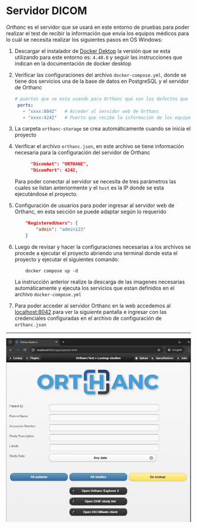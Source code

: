 # Servidor DICOM 

_Orthanc_ es el servidor que se usará en este entorno de pruebas para poder realizar el test de recibir la información que envia los equipos médicos para lo cuál se necesita realizar los siguientes pasos en OS Windows:

1. Descargar el instalador de [Docker Dektop](https://www.docker.com/products/docker-desktop/) la versión que se esta utilizando para este entorno es: `4.40.0` y seguir las instrucciones que indican en la documentación de docker desktop
    
2. Verificar las configuraciones del archivo `docker-compose.yml`, donde se tiene dos servicios una de la base de datos en PostgreSQL y el servidor de Orthanc
   ```yaml
   # puertos que se esta usando para Orthanc que son los defectos que se manejan las cuales se pueden cambiar
    ports:
      - "xxxx:8042"   # Acceder al servidor web de Orthanc
      - "xxxx:4242"   # Puerto que recibe la información de los equipos médicos
   ```
3. La carpeta `orthanc-storage` se crea automáticamente cuando se inicia el proyecto
4. Verificar el archivo `orthanc.json`, en este archivo se tiene información necesaria para la configuración del servidor de Orthanc
    ```json
          "DicomAet": "ORTHANC",
          "DicomPort": 4242,
    ```
    Para poder conectar al servidor se necesita de tres parámetros las cuales se listan anteriormente y el `host` es la IP donde se esta ejecutándose el proyecto.
5. Configuración de usuarios para poder ingresar al servidor web de Orthanc, en esta sección se puede adaptar según lo requerido
    ```json
        "RegisteredUsers": {
            "admin": "admin123"
        }
    ```
6. Luego de revisar y hacer la configuraciones necesarias a los archivos se procede a ejecutar el proyecto abriendo una terminal donde esta el proyecto y ejecutar el siguientes comando:
    ```
        docker compose up -d
    ```
    La instrucción anterior realize la descarga de las imagenes necesarias automáticamente y ejecuta los servicios que estan definidos en el archivo `docker-compose.yml`
7. Para poder acceder al servidor Orthanc en la web accedemos al [localhost:8042](http://localhost:8042/app/explorer.html) para ver la siguiente pantalla e ingresar con las credenciales configuradas en el archivo de configuración de `orthanc.json`

---
<p align="center">
<img src="resources/img/orthanc.png" alt="Descripción de la imagen" width="600" height="500" />
</p>

